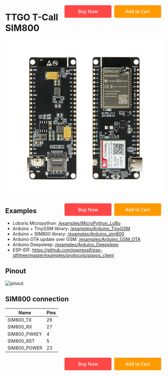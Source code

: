 [<img align="right" height="48" src="/datasheet/buy.png">](https://www.aliexpress.com/item/33045221960.html)
# TTGO T-Call SIM800

<p align="center">
  <img width="500" src="/datasheet/board.jpg">
</p>

[<img align="right" height="48" src="/datasheet/buy.png">](https://www.aliexpress.com/item/33045221960.html)
## Examples

- Loboris Micropython: [/examples/MicroPython_LoBo](/examples/MicroPython_LoBo)
- Arduino + TinyGSM library: [/examples/Arduino_TinyGSM](/examples/Arduino_TinyGSM)
- Arduino + SIM800 library: [/examples/Arduino_sim800](/examples/Arduino_sim800)
- Arduino OTA update over GSM: [/examples/Arduino_GSM_OTA](/examples/Arduino_GSM_OTA)
- Arduino Deepsleep: [/examples/Arduino_Deepsleep](/examples/Arduino_Deepsleep)
- ESP-IDF: https://github.com/espressif/esp-idf/tree/master/examples/protocols/pppos_client


## Pinout
![pinout](https://github.com/Xinyuan-LilyGO/TTGO-T-Call/blob/master/datasheet/T-Call.jpg)

## SIM800 connection
| Name         | Pins |
| ------------ | ---- |
| SIM800_TX    | 26   |
| SIM800_RX    | 27   |
| SIM800_PWKEY | 4    |
| SIM800_RST   | 5    |
| SIM800_POWER | 23   |

[<img align="right" height="48" src="/datasheet/buy.png">](https://www.aliexpress.com/item/33045221960.html)
